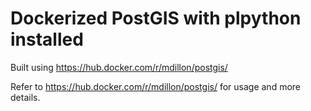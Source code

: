 # Dockerized PostGIS with plpython installed

Built using https://hub.docker.com/r/mdillon/postgis/

Refer to https://hub.docker.com/r/mdillon/postgis/ for usage and more details. 
